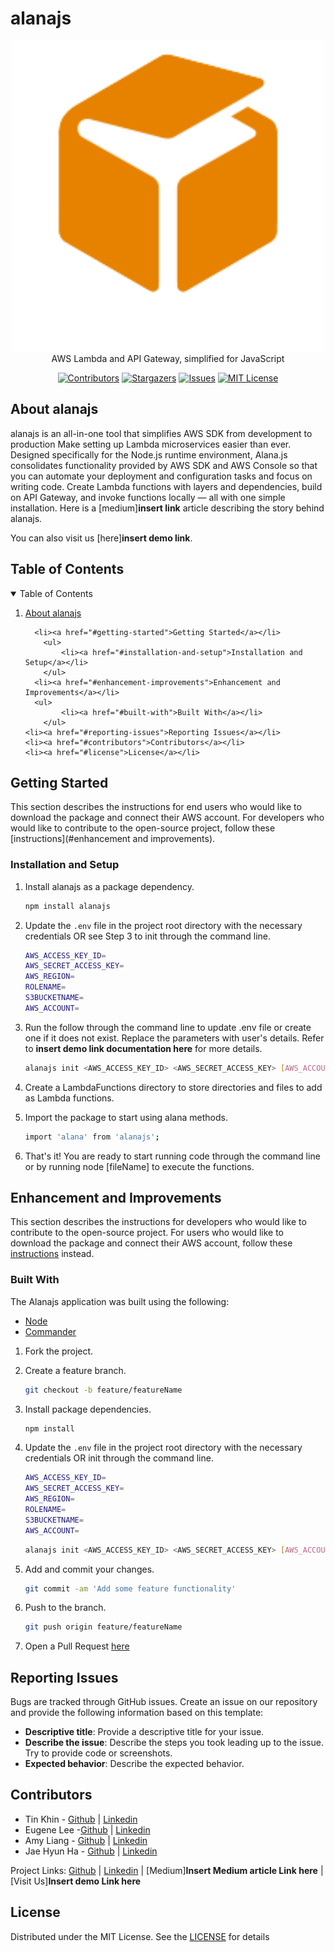 <!--
*** This document was insipred by the ReadMe template from
*** https://github.com/othneildrew/Best-README-Template
-->
# alanajs

<!-- PROJECT LOGO -->
<div align="center">
<img src="./public/alanajs-logo.png" width="500px"  align="center"/>
AWS Lambda and API Gateway, simplified for JavaScript

<!-- PROJECT SHIELDS -->

[![Contributors][contributors-shield]][contributors-url]
[![Stargazers][stars-shield]][stars-url]
[![Issues][issues-shield]][issues-url]
[![MIT License][license-shield]][license-url]

</div>

## About alanajs


alanajs is an all-in-one tool that simplifies AWS SDK from development to production  Make setting up Lambda microservices easier than ever. Designed specifically for the Node.js runtime environment, Alana.js consolidates functionality provided by AWS SDK and AWS Console so that you can automate your deployment and configuration tasks and focus on writing code. Create Lambda functions with layers and dependencies, build on API Gateway, and invoke functions locally — all with one simple installation. Here is a [medium]**insert link** article describing the story behind alanajs.

You can also visit us [here]**insert demo link**.

## Table of Contents
<!-- TABLE OF CONTENTS -->
<details open="open">
  <summary>Table of Contents</summary>
  <ol>
      <li><a href="#motivation-for-project">About alanajs</a></li>

      <li><a href="#getting-started">Getting Started</a></li>
        <ul>
            <li><a href="#installation-and-setup">Installation and Setup</a></li>  
        </ul>
      <li><a href="#enhancement-improvements">Enhancement and Improvements</a></li>
      <ul>
            <li><a href="#built-with">Built With</a></li>
        </ul>
    <li><a href="#reporting-issues">Reporting Issues</a></li>
    <li><a href="#contributors">Contributors</a></li>
    <li><a href="#license">License</a></li>
  </ol>
</details>

## Getting Started

This section describes the instructions for end users who would like to download the package and connect their AWS account. For developers who would like to contribute to the open-source project, follow these [instructions](#enhancement and improvements).

### Installation and Setup

1. Install alanajs as a package dependency.

   ```sh
   npm install alanajs
   ```

2. Update the `.env` file in the project root directory with the necessary credentials OR see Step 3 to init through the command line.

   ```sh
   AWS_ACCESS_KEY_ID=
   AWS_SECRET_ACCESS_KEY=
   AWS_REGION=
   ROLENAME=
   S3BUCKETNAME=
   AWS_ACCOUNT=
   ```

3. Run the follow through the command line to update .env file or create one if it does not exist. Replace the parameters with user's details. Refer to **insert demo link documentation here** for more details.

   ```sh
   alanajs init <AWS_ACCESS_KEY_ID> <AWS_SECRET_ACCESS_KEY> [AWS_ACCOUNT] [AWS_REGION] -r [ROLENAME] -b [S3BUCKETNAME]
   ```

4. Create a LambdaFunctions directory to store directories and files to add as Lambda functions.

5. Import the package to start using alana methods.

   ```sh
   import 'alana' from 'alanajs';
   ```

6. That's it! You are ready to start running code through the command line or by running node [fileName] to execute the functions.


## Enhancement and Improvements

This section describes the instructions for developers who would like to contribute to the open-source project. For users who would like to download the package and connect their AWS account, follow these [instructions](#getting-started) instead.

### Built With

The Alanajs application was built using the following:

- [Node](https://nodejs.org/en/)
- [Commander](https://tj.github.io/commander.js/)

1. Fork the project.

2. Create a feature branch.

   ```sh
   git checkout -b feature/featureName
   ```

3. Install package dependencies.

   ```sh
   npm install
   ```

4. Update the `.env` file in the project root directory with the necessary credentials OR init through the command line.

   ```sh
   AWS_ACCESS_KEY_ID=
   AWS_SECRET_ACCESS_KEY=
   AWS_REGION=
   ROLENAME=
   S3BUCKETNAME=
   AWS_ACCOUNT=
   ```

   ```sh
   alanajs init <AWS_ACCESS_KEY_ID> <AWS_SECRET_ACCESS_KEY> [AWS_ACCOUNT] [AWS_REGION] -r [ROLENAME] -b [S3BUCKETNAME]
   ```

5. Add and commit your changes.

   ```sh
   git commit -am 'Add some feature functionality'
   ```

6. Push to the branch.

   ```sh
   git push origin feature/featureName
   ```

7. Open a Pull Request [here](https://github.com/oslabs-beta/Alana.js/pulls)

<!-- Reporting Issues -->

## Reporting Issues

Bugs are tracked through GitHub issues. Create an issue on our repository and provide the following information based on this template:

- **Descriptive title**: Provide a descriptive title for your issue.
- **Describe the issue**: Describe the steps you took leading up to the issue. Try to provide code or screenshots.
- **Expected behavior**: Describe the expected behavior.



<!-- Contributors -->

## Contributors

- Tin Khin  - [Github](https://github.com/Khin92) | [Linkedin](https://www.linkedin.com/in/tin-khin/)
- Eugene Lee -[Github](github.com/scc135/) | [Linkedin](https://www.linkedin.com/in/eugleenyc/)
- Amy Liang - [Github](https://github.com/connor-gillis) | [Linkedin](https://www.linkedin.com/in/connor-gillis/)
- Jae Hyun Ha - [Github](https://github.com/msmintyfresh) | [Linkedin](https://www.linkedin.com/in/jae-hyun-ha/
)

Project Links: [Github](https://github.com/oslabs-beta/Alana.js) | [Linkedin](https://www.linkedin.com/company/Alanajs) | [Medium]**Insert Medium article Link here** | [Visit Us]**Insert demo Link here**

<!-- LICENSE -->

## License

Distributed under the MIT License. See the [LICENSE](https://github.com/oslabs-beta/Alana.js/blob/master/LICENSE) for details

<!-- MARKDOWN LINKS & IMAGES -->
<!-- https://www.markdownguide.org/basic-syntax/#reference-style-links -->

[contributors-shield]: https://img.shields.io/github/contributors/oslabs-beta/Alana.js.svg?style=for-the-badge
[contributors-url]: https://github.com/oslabs-beta/Alana.js/graphs/contributors
[stars-shield]: https://img.shields.io/github/stars/oslabs-beta/Alana.js.svg?style=for-the-badge
[stars-url]: https://github.com/oslabs-beta/Alana.js/stargazers
[issues-shield]: https://img.shields.io/github/issues/oslabs-beta/Alana.js.svg?style=for-the-badge
[issues-url]: https://github.com/oslabs-beta/Alanajs/issues
[license-shield]: https://img.shields.io/github/license/oslabs-beta/Alanajs.svg?style=for-the-badge
[license-url]: https://github.com/oslabs-beta/Alana.js/blob/master/LICENSE.txt
[linkedin-shield]: https://img.shields.io/badge/-LinkedIn-black.svg?style=for-the-badge&logo=linkedin&colorB=555
[linkedin-url]: https://www.linkedin.com/company/Alanajs-io
[product-screenshot]: client/src/Dashboard/assets/img/helios-blue-logo-t.png
